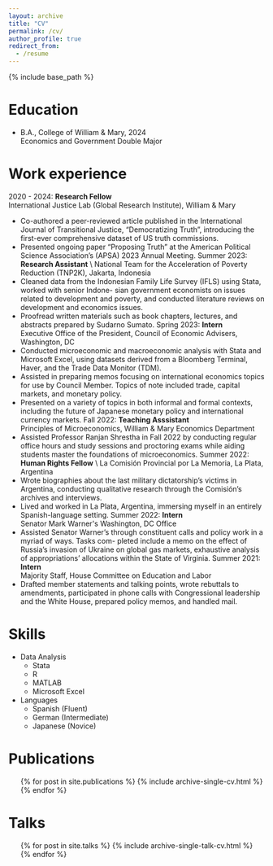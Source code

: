 ```yaml
---
layout: archive
title: "CV"
permalink: /cv/
author_profile: true
redirect_from:
  - /resume
---
```


{% include base_path %}

Education
======
* B.A., College of William & Mary, 2024 \
Economics and Government Double Major

Work experience
======
2020 - 2024: **Research Fellow** \
International Justice Lab (Global Research Institute), William & Mary
  * Co-authored a peer-reviewed article published in the International Journal of Transitional Justice, “Democratizing Truth”, introducing the first-ever comprehensive dataset of US truth commissions.
  * Presented ongoing paper “Proposing Truth” at the American Political Science Association’s (APSA) 2023 Annual Meeting.
Summer 2023: **Research Assistant** \ 
National Team for the Acceleration of Poverty Reduction (TNP2K), Jakarta, Indonesia
  * Cleaned data from the Indonesian Family Life Survey (IFLS) using Stata, worked with senior Indone- sian government economists on issues related to development and poverty, and conducted literature reviews on development and economics issues.
  * Proofread written materials such as book chapters, lectures, and abstracts prepared by Sudarno Sumato.
Spring 2023: **Intern** \
Executive Office of the President, Council of Economic Advisers, Washington, DC
  * Conducted microeconomic and macroeconomic analysis with Stata and Microsoft Excel, using datasets derived from a Bloomberg Terminal, Haver, and the Trade Data Monitor (TDM).
  * Assisted in preparing memos focusing on international economics topics for use by Council Member. Topics of note included trade, capital markets, and monetary policy.
  * Presented on a variety of topics in both informal and formal contexts, including the future of Japanese monetary policy and international currency markets.
Fall 2022: **Teaching Asssistant** \
Principles of Microeconomics, William & Mary Economics Department
  * Assisted Professor Ranjan Shrestha in Fall 2022 by conducting regular office hours and study sessions and proctoring exams while aiding students master the foundations of microeconomics.
Summer 2022: **Human Rights Fellow** \ 
La Comisión Provincial por La Memoria, La Plata, Argentina
  * Wrote biographies about the last military dictatorship’s victims in Argentina, conducting qualitative research through the Comisión’s archives and interviews.
  * Lived and worked in La Plata, Argentina, immersing myself in an entirely Spanish-language setting.
Summer 2022: **Intern** \
Senator Mark Warner's Washington, DC Office 
  * Assisted Senator Warner’s through constituent calls and policy work in a myriad of ways. Tasks com- pleted include a memo on the effect of Russia’s invasion of Ukraine on global gas markets, exhaustive analysis of appropriations’ allocations within the State of Virginia.
Summer 2021: **Intern** \
Majority Staff, House Committee on Education and Labor
  * Drafted member statements and talking points, wrote rebuttals to amendments, participated in phone calls with Congressional leadership and the White House, prepared policy memos, and handled mail.
  
Skills
======
* Data Analysis
  * Stata 
  * R
  * MATLAB
  * Microsoft Excel
* Languages
  * Spanish (Fluent)
  * German (Intermediate)
  * Japanese (Novice)

Publications
======
  <ul>{% for post in site.publications %}
    {% include archive-single-cv.html %}
  {% endfor %}</ul>
  
Talks
======
  <ul>{% for post in site.talks %}
    {% include archive-single-talk-cv.html %}
  {% endfor %}</ul>
  